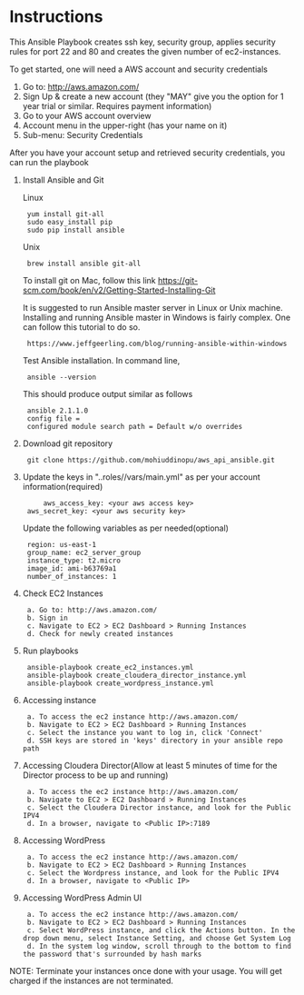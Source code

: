 # Instructions

This Ansible Playbook creates ssh key, security group, applies security rules for port 22 and 80 and creates the given number of ec2-instances. 

To get started, one will need a AWS account and security credentials 


1. Go to: http://aws.amazon.com/
2. Sign Up & create a new account (they "MAY" give you the option for 1 year trial or similar. Requires payment information)
3. Go to your AWS account overview
4. Account menu in the upper-right (has your name on it)
5. Sub-menu: Security Credentials



After you have your account setup and retrieved security credentials, you can run the playbook 

1. Install Ansible and Git

	Linux 

		yum install git-all
		sudo easy_install pip
		sudo pip install ansible

	Unix

		brew install ansible git-all
		
	To install git on Mac, follow this link
		https://git-scm.com/book/en/v2/Getting-Started-Installing-Git
		


	It is suggested to run Ansible master server in Linux or Unix machine. Installing and running Ansible master in Windows is fairly complex. One can follow this tutorial to do so. 

		https://www.jeffgeerling.com/blog/running-ansible-within-windows


	Test Ansible installation. In command line, 

  		ansible --version 
  
	This should produce output similar as follows  


		ansible 2.1.1.0
		config file =
		configured module search path = Default w/o overrides
  

3. Download git repository 

		git clone https://github.com/mohiuddinopu/aws_api_ansible.git

2. Update the keys in "..roles/<playbook>/vars/main.yml" as per your account information(required)

       		aws_access_key: <your aws access key> 
		aws_secret_key: <your aws security key> 

	Update the following variables as per needed(optional) 
		
		region: us-east-1
		group_name: ec2_server_group
		instance_type: t2.micro 
		image_id: ami-b63769a1
    	number_of_instances: 1
		



4. Check EC2 Instances 

		a. Go to: http://aws.amazon.com/
		b. Sign in
		c. Navigate to EC2 > EC2 Dashboard > Running Instances 
		d. Check for newly created instances 

5. Run playbooks
		
		ansible-playbook create_ec2_instances.yml
	  	ansible-playbook create_cloudera_director_instance.yml
  		ansible-playbook create_wordpress_instance.yml
  
6. Accessing instance

		a. To access the ec2 instance http://aws.amazon.com/
		b. Navigate to EC2 > EC2 Dashboard > Running Instances 
		c. Select the instance you want to log in, click 'Connect'
		d. SSH keys are stored in 'keys' directory in your ansible repo path

7. Accessing Cloudera Director(Allow at least 5 minutes of time for the Director process to be up and running)

		a. To access the ec2 instance http://aws.amazon.com/
		b. Navigate to EC2 > EC2 Dashboard > Running Instances 
		c. Select the Cloudera Director instance, and look for the Public IPV4
		d. In a browser, navigate to <Public IP>:7189

8. Accessing WordPress

		a. To access the ec2 instance http://aws.amazon.com/
		b. Navigate to EC2 > EC2 Dashboard > Running Instances 
		c. Select the Wordpress instance, and look for the Public IPV4
		d. In a browser, navigate to <Public IP>
		
9. Accessing WordPress Admin UI

		a. To access the ec2 instance http://aws.amazon.com/
		b. Navigate to EC2 > EC2 Dashboard > Running Instances
		c. Select WordPress instance, and click the Actions button. In the drop down menu, select Instance Setting, and choose Get System Log
		d. In the system log window, scroll through to the bottom to find the password that's surrounded by hash marks
		
				



NOTE: Terminate your instances once done with your usage. You will get charged if the instances are not terminated. 
